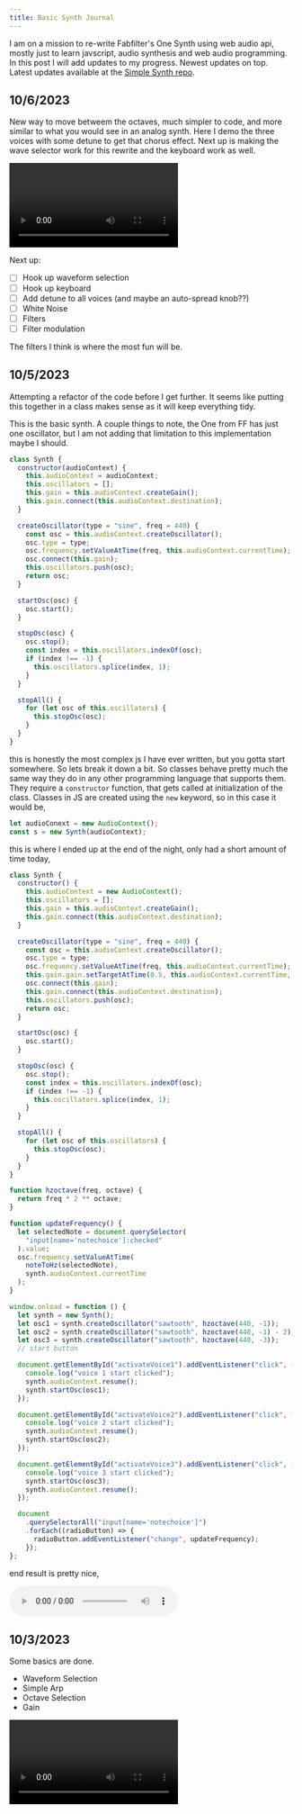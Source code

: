 ```yaml
---
title: Basic Synth Journal
---
```


I am on a mission to re-write Fabfilter's One Synth using web audio api, mostly just to learn javscript, audio synthesis and web audio programming. 
In this post I will add updates to my progress. Newest updates on top. Latest updates available at the <a href="https://git.emanuelrgz.com/ergz/simple-synth" target="_blank">Simple Synth repo</a>.

## 10/6/2023

New way to move betweem the octaves, much simpler to code, and more similar to what you would see in an analog synth. Here I demo the
three voices with some detune to get that chorus effect. Next up is making the wave selector work for this rewrite and the keyboard
work as well.

<video src="https://emanuelrgz-content.sfo3.cdn.digitaloceanspaces.com/simple-synth/simple-synth-2023-10-06-new-octave-selector.mp4" controls="controls" style="max-width: 730px;"></video>

Next up:

- [ ] Hook up waveform selection
- [ ] Hook up keyboard
- [ ] Add detune to all voices (and maybe an auto-spread knob??)
- [ ] White Noise
- [ ] Filters
- [ ] Filter modulation

The filters I think is where the most fun will be. 

## 10/5/2023

Attempting a refactor of the code before I get further. It seems like putting this together in a class
makes sense as it will keep everything tidy. 

This is the basic synth. A couple things to note, the One from FF has just one oscillator, but I am not adding that limitation 
to this implementation maybe I should.

```javascript
class Synth {
  constructor(audioContext) {
    this.audioContext = audioContext;
    this.oscillators = [];
    this.gain = this.audioContext.createGain();
    this.gain.connect(this.audioContext.destination);
  }

  createOscillator(type = "sine", freq = 440) {
    const osc = this.audioContext.createOscillator();
    osc.type = type;
    osc.frequency.setValueAtTime(freq, this.audioContext.currentTime);
    osc.connect(this.gain);
    this.oscillators.push(osc);
    return osc;
  }

  startOsc(osc) {
    osc.start();
  }

  stopOsc(osc) {
    osc.stop();
    const index = this.oscillators.indexOf(osc);
    if (index !== -1) {
      this.oscillators.splice(index, 1);
    }
  }

  stopAll() {
    for (let osc of this.oscillators) {
      this.stopOsc(osc);
    }
  }
}
```

this is honestly the most complex js I have ever written, but you gotta start somewhere. So lets break it 
down a bit. So classes behave pretty much the same way they do in any other programming language that 
supports them. They require a `constructor` function, that gets called at initialization of the class.
Classes in JS are created using the `new` keyword, so in this case it would be,

```javascript
let audioConext = new AudioContext();
const s = new Synth(audioContext);
```

this is where I ended up at the end of the night, only had a short amount of time today,

```javascript
class Synth {
  constructor() {
    this.audioContext = new AudioContext();
    this.oscillators = [];
    this.gain = this.audioContext.createGain();
    this.gain.connect(this.audioContext.destination);
  }

  createOscillator(type = "sine", freq = 440) {
    const osc = this.audioContext.createOscillator();
    osc.type = type;
    osc.frequency.setValueAtTime(freq, this.audioContext.currentTime);
    this.gain.gain.setTargetAtTime(0.5, this.audioContext.currentTime, 0);
    osc.connect(this.gain);
    this.gain.connect(this.audioContext.destination);
    this.oscillators.push(osc);
    return osc;
  }

  startOsc(osc) {
    osc.start();
  }

  stopOsc(osc) {
    osc.stop();
    const index = this.oscillators.indexOf(osc);
    if (index !== -1) {
      this.oscillators.splice(index, 1);
    }
  }

  stopAll() {
    for (let osc of this.oscillators) {
      this.stopOsc(osc);
    }
  }
}

function hzoctave(freq, octave) {
  return freq * 2 ** octave;
}

function updateFrequency() {
  let selectedNote = document.querySelector(
    "input[name='notechoice']:checked"
  ).value;
  osc.frequency.setValueAtTime(
    noteToHz(selectedNote),
    synth.audioContext.currentTime
  );
}

window.onload = function () {
  let synth = new Synth();
  let osc1 = synth.createOscillator("sawtooth", hzoctave(440, -1));
  let osc2 = synth.createOscillator("sawtooth", hzoctave(440, -1) - 2);
  let osc3 = synth.createOscillator("sawtooth", hzoctave(440, -3));
  // start button

  document.getElementById("activateVoice1").addEventListener("click", () => {
    console.log("voice 1 start clicked");
    synth.audioContext.resume();
    synth.startOsc(osc1);
  });

  document.getElementById("activateVoice2").addEventListener("click", () => {
    console.log("voice 2 start clicked");
    synth.audioContext.resume();
    synth.startOsc(osc2);
  });

  document.getElementById("activateVoice3").addEventListener("click", () => {
    console.log("voice 3 start clicked");
    synth.startOsc(osc3);
    synth.audioContext.resume();
  });

  document
    .querySelectorAll("input[name='notechoice']")
    .forEach((radioButton) => {
      radioButton.addEventListener("change", updateFrequency);
    });
};

```

end result is pretty nice,


<audio controls>
  <source src="https://emanuelrgz-content.sfo3.cdn.digitaloceanspaces.com/audio/simple-synth-3-voices-2023-10-05.mp3" type="audio/mp3">
</audio>



## 10/3/2023

Some basics are done.

- Waveform Selection
- Simple Arp
- Octave Selection
- Gain

<video src="https://emanuelrgz-content.sfo3.cdn.digitaloceanspaces.com/videos/basic-synth-10-03-23.mp4" controls="controls" style="max-width: 730px;"></video>

